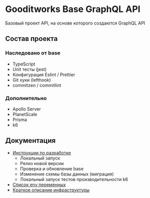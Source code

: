 # Gooditworks Base GraphQL API

Базовый проект API, на основе которого создаются GraphQL API

## Состав проекта

### Наследовано от base
- TypeScript
- Unit тесты (jest)
- Конфигурация Eslint / Prettier
- Git хуки (lefthook)
- commitzen / commitlint

### Дополнительно
- Apollo Server
- PlanetScale
- Prisma
- k6

## Документация
- [Инструкции по разработке](docs/guides.md)
  - Локальный запуск
  - Релиз новой версии
  - Проверка и обновление base
  - Изменение схемы базы данных (миграция)
  - Локальный запуск тестов производительности k6
- [Список env переменных](docs/env.md)
- [Краткое описание инфраструктуры](docs/infrastructure.md)